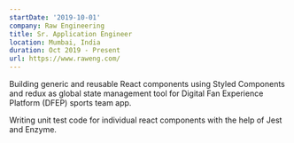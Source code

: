 ```yaml
---
startDate: '2019-10-01'
company: Raw Engineering
title: Sr. Application Engineer
location: Mumbai, India
duration: Oct 2019 - Present
url: https://www.raweng.com/
---
```


Building generic and reusable React components using Styled Components and redux as global state management tool for Digital Fan Experience Platform (DFEP) sports team app. 

Writing unit test code for individual react components with the help of Jest and Enzyme.